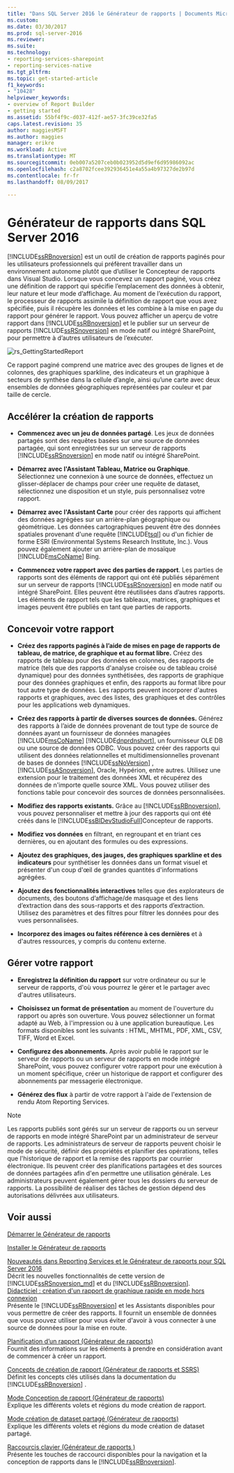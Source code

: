 ```yaml
---
title: "Dans SQL Server 2016 le Générateur de rapports | Documents Microsoft"
ms.custom: 
ms.date: 03/30/2017
ms.prod: sql-server-2016
ms.reviewer: 
ms.suite: 
ms.technology:
- reporting-services-sharepoint
- reporting-services-native
ms.tgt_pltfrm: 
ms.topic: get-started-article
f1_keywords:
- "10428"
helpviewer_keywords:
- overview of Report Builder
- getting started
ms.assetid: 55bf4f9c-d037-412f-ae57-3fc39ce32fa5
caps.latest.revision: 35
author: maggiesMSFT
ms.author: maggies
manager: erikre
ms.workload: Active
ms.translationtype: MT
ms.sourcegitcommit: 0eb007a5207ceb0b023952d5d9ef6d95986092ac
ms.openlocfilehash: c2a8702fcee392936451e4a55a4b97327de2b97d
ms.contentlocale: fr-fr
ms.lasthandoff: 08/09/2017

---
```

# <a name="report-builder-in-sql-server-2016"></a>Générateur de rapports dans SQL Server 2016
  [!INCLUDE[ssRBnoversion](../../includes/ssrbnoversion-md.md)] est un outil de création de rapports paginés pour les utilisateurs professionnels qui préfèrent travailler dans un environnement autonome plutôt que d’utiliser le Concepteur de rapports dans Visual Studio.  Lorsque vous concevez un rapport paginé, vous créez une définition de rapport qui spécifie l’emplacement des données à obtenir, leur nature et leur mode d’affichage. Au moment de l’exécution du rapport, le processeur de rapports assimile la définition de rapport que vous avez spécifiée, puis il récupère les données et les combine à la mise en page du rapport pour générer le rapport. Vous pouvez afficher un aperçu de votre rapport dans [!INCLUDE[ssRBnoversion](../../includes/ssrbnoversion-md.md)] et le publier sur un serveur de rapports [!INCLUDE[ssRSnoversion](../../includes/ssrsnoversion-md.md)] en mode natif ou intégré SharePoint, pour permettre à d’autres utilisateurs de l’exécuter.  
  
 ![rs_GettingStartedReport](../../reporting-services/report-builder/media/rs-gettingstartedreport.png "rs_GettingStartedReport")  
  
 Ce rapport paginé comprend une matrice avec des groupes de lignes et de colonnes, des graphiques sparkline, des indicateurs et un graphique à secteurs de synthèse dans la cellule d’angle, ainsi qu’une carte avec deux ensembles de données géographiques représentées par couleur et par taille de cercle.  
  
##  <a name="JumpStartReptCreation"></a> Accélérer la création de rapports  
  
-   **Commencez avec un jeu de données partagé**. Les jeux de données partagés sont des requêtes basées sur une source de données partagée, qui sont enregistrées sur un serveur de rapports [!INCLUDE[ssRSnoversion](../../includes/ssrsnoversion-md.md)] en mode natif ou intégré SharePoint.  
  
-   **Démarrez avec l'Assistant Tableau, Matrice ou Graphique**. Sélectionnez une connexion à une source de données, effectuez un glisser-déplacer de champs pour créer une requête de dataset, sélectionnez une disposition et un style, puis personnalisez votre rapport.  
  
-   **Démarrez avec l'Assistant Carte** pour créer des rapports qui affichent des données agrégées sur un arrière-plan géographique ou géométrique. Les données cartographiques peuvent être des données spatiales provenant d'une requête [!INCLUDE[tsql](../../includes/tsql-md.md)] ou d'un fichier de forme ESRI (Environmental Systems Research Institute, Inc.). Vous pouvez également ajouter un arrière-plan de mosaïque [!INCLUDE[msCoName](../../includes/msconame-md.md)] Bing.  
  
-   **Commencez votre rapport avec des parties de rapport**. Les parties de rapports sont des éléments de rapport qui ont été publiés séparément sur un serveur de rapports [!INCLUDE[ssRSnoversion](../../includes/ssrsnoversion-md.md)] en mode natif ou intégré SharePoint. Elles peuvent être réutilisées dans d’autres rapports. Les éléments de rapport tels que les tableaux, matrices, graphiques et images peuvent être publiés en tant que parties de rapports.  
  
##  <a name="DesignRept"></a> Concevoir votre rapport  
  
-   **Créez des rapports paginés à l’aide de mises en page de rapports de tableau, de matrice, de graphique et au format libre.** Créez des rapports de tableau pour des données en colonnes, des rapports de matrice (tels que des rapports d'analyse croisée ou de tableau croisé dynamique) pour des données synthétisées, des rapports de graphique pour des données graphiques et enfin, des rapports au format libre pour tout autre type de données. Les rapports peuvent incorporer d'autres rapports et graphiques, avec des listes, des graphiques et des contrôles pour les applications web dynamiques.  
  
-   **Créez des rapports à partir de diverses sources de données.** Générez des rapports à l’aide de données provenant de tout type de source de données ayant un fournisseur de données managées [!INCLUDE[msCoName](../../includes/msconame-md.md)] [!INCLUDE[dnprdnshort](../../includes/dnprdnshort-md.md)], un fournisseur OLE DB ou une source de données ODBC. Vous pouvez créer des rapports qui utilisent des données relationnelles et multidimensionnelles provenant de bases de données [!INCLUDE[ssNoVersion](../../includes/ssnoversion-md.md)] , [!INCLUDE[ssASnoversion](../../includes/ssasnoversion-md.md)], Oracle, Hypérion, entre autres. Utilisez une extension pour le traitement des données XML et récupérez des données de n'importe quelle source XML. Vous pouvez utiliser des fonctions table pour concevoir des sources de données personnalisées.  
  
-   **Modifiez des rapports existants.** Grâce au [!INCLUDE[ssRBnoversion](../../includes/ssrbnoversion-md.md)], vous pouvez personnaliser et mettre à jour des rapports qui ont été créés dans le [!INCLUDE[ssBIDevStudioFull](../../includes/ssbidevstudiofull-md.md)]Concepteur de rapports.  
  
-   **Modifiez vos données** en filtrant, en regroupant et en triant ces dernières, ou en ajoutant des formules ou des expressions.  
  
-   **Ajoutez des graphiques, des jauges, des graphiques sparkline et des indicateurs** pour synthétiser les données dans un format visuel et présenter d'un coup d'œil de grandes quantités d'informations agrégées.  
  
-   **Ajoutez des fonctionnalités interactives** telles que des explorateurs de documents, des boutons d’affichage/de masquage et des liens d’extraction dans des sous-rapports et des rapports d’extraction. Utilisez des paramètres et des filtres pour filtrer les données pour des vues personnalisées.  
  
-   **Incorporez des images ou faites référence à ces dernières** et à d'autres ressources, y compris du contenu externe.  
  
##  <a name="ManageRpt"></a> Gérer votre rapport  
  
-   **Enregistrez la définition du rapport** sur votre ordinateur ou sur le serveur de rapports, d'où vous pourrez le gérer et le partager avec d'autres utilisateurs.  
  
-   **Choisissez un format de présentation** au moment de l'ouverture du rapport ou après son ouverture. Vous pouvez sélectionner un format adapté au Web, à l'impression ou à une application bureautique. Les formats disponibles sont les suivants : HTML, MHTML, PDF, XML, CSV, TIFF, Word et Excel.  
  
-   **Configurez des abonnements.** Après avoir publié le rapport sur le serveur de rapports ou un serveur de rapports en mode intégré SharePoint, vous pouvez configurer votre rapport pour une exécution à un moment spécifique, créer un historique de rapport et configurer des abonnements par messagerie électronique.  
  
-   **Générez des flux** à partir de votre rapport à l'aide de l'extension de rendu Atom Reporting Services.  
  
> [!NOTE]  
>  Les rapports publiés sont gérés sur un serveur de rapports ou un serveur de rapports en mode intégré SharePoint par un administrateur de serveur de rapports. Les administrateurs de serveur de rapports peuvent choisir le mode de sécurité, définir des propriétés et planifier des opérations, telles que l'historique de rapport et la remise des rapports par courrier électronique. Ils peuvent créer des planifications partagées et des sources de données partagées afin d'en permettre une utilisation générale. Les administrateurs peuvent également gérer tous les dossiers du serveur de rapports. La possibilité de réaliser des tâches de gestion dépend des autorisations délivrées aux utilisateurs.  
  
## <a name="see-also"></a>Voir aussi  
  [Démarrer le Générateur de rapports](../../reporting-services/report-builder/start-report-builder.md)  
  
  [Installer le Générateur de rapports](../../reporting-services/install-windows/install-report-builder.md)

  [Nouveautés dans Reporting Services et le Générateur de rapports pour SQL Server 2016](~/reporting-services/what-s-new-in-sql-server-reporting-services-ssrs.md)  
  Décrit les nouvelles fonctionnalités de cette version de [!INCLUDE[ssRSnoversion_md](../../includes/ssrsnoversion-md.md)] et du [!INCLUDE[ssRBnoversion](../../includes/ssrbnoversion-md.md)].   
  [Didacticiel : création d'un rapport de graphique rapide en mode hors connexion](../../reporting-services/report-builder/tutorial-create-a-quick-chart-report-offline-report-builder.md)  
 Présente le [!INCLUDE[ssRBnoversion](../../includes/ssrbnoversion-md.md)] et les Assistants disponibles pour vous permettre de créer des rapports. Il fournit un ensemble de données que vous pouvez utiliser pour vous éviter d'avoir à vous connecter à une source de données pour la mise en route.  
  
 [Planification d’un rapport &#40;Générateur de rapports&#41;](../../reporting-services/report-design/planning-a-report-report-builder.md)  
 Fournit des informations sur les éléments à prendre en considération avant de commencer à créer un rapport.  
  
 [Concepts de création de rapport &#40;Générateur de rapports et SSRS&#41;](../../reporting-services/report-design/report-authoring-concepts-report-builder-and-ssrs.md)  
 Définit les concepts clés utilisés dans la documentation du [!INCLUDE[ssRBnoversion](../../includes/ssrbnoversion-md.md)] .  
  
 [Mode Conception de rapport &#40;Générateur de rapports&#41;](../../reporting-services/report-builder/report-design-view-report-builder.md)  
 Explique les différents volets et régions du mode création de rapport.  
  
 [Mode création de dataset partagé &#40;Générateur de rapports&#41;](../../reporting-services/report-builder/shared-dataset-design-view-report-builder.md)  
 Explique les différents volets et régions du mode création de dataset partagé.  
  
 [Raccourcis clavier &#40;Générateur de rapports &#41;](../../reporting-services/report-builder/keyboard-shortcuts-report-builder.md)  
 Présente les touches de raccourci disponibles pour la navigation et la conception de rapports dans le [!INCLUDE[ssRBnoversion](../../includes/ssrbnoversion-md.md)].  
  


